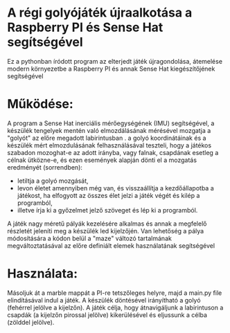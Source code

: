 # A régi golyójáték újraalkotása a Raspberry PI és Sense Hat segítségével

Ez a pythonban íródott program az elterjedt játék újragondolása, átemelése modern környezetbe a Raspberry PI és annak Sense Hat kiegészítőjének segítségével

# Működése:

A program a Sense Hat inerciális mérőegységének (IMU) segítségével, a készülék tengelyek mentén való elmozdálásának mérésével mozgatja a "golyót" az előre megadott labirintusban
. a golyó koordinátáinak és a készülék mért elmozdulásának felhasználásával teszteli, hogy a játékos szabadon mozoghat-e az adott irányba, vagy falnak, csapdának esetleg a célnak ütközne-e, és ezen események alapján dönti el a mozgatás eredményét (sorrendben): <br> 
- letiltja a golyó mozgását,<br>
- levon életet amennyiben még van, és visszaállítja a kezdőállapotba a játékost, ha elfogyott az összes élet jelzi a játék végét és kilép a programból,<br>
- illetve írja ki a győzelmet jelző szöveget és lép ki a programból.<br>

A játék nagy méretű pályák kezelésére alkalmas és annak a megfelelő részletét jeleníti meg a készülék led kijelzőjén.
Van lehetőség a pálya módosítására a kódon belül a "maze" változó tartalmának megváltoztatásával az előre definiált elemek használatának segítségével

# Használata:

Másoljuk át a marble mappát a PI-re tetszőleges helyre, majd a main.py file elindításával indul a játék. A készülék döntésével irányítható a golyó (fehérrel jelölve a kijelzőn). A játék célja, hogy átnavigáljunk a labirintuson a csapdák (a kijelzőn pirossal jelölve) kikerülésével és eljussunk a célba (zölddel jelölve).
